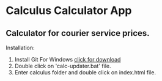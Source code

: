 # Calculus Calculator App

## Calculator for courier service prices.

Installation:

1. Install Git For Windows [click for download](https://git-scm.com/downloads)
2. Double click on 'calc-updater.bat' file.
3. Enter calculus folder and double click on index.html file.
